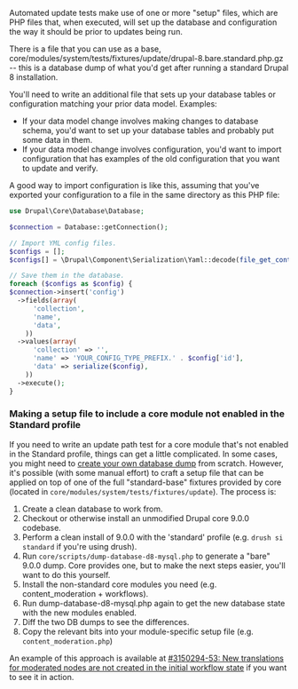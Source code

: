 Automated update tests make use of one or more "setup" files, which are PHP files that, when executed, will set up the database and configuration the way it should be prior to updates being run.

There is a file that you can use as a base, core/modules/system/tests/fixtures/update/drupal-8.bare.standard.php.gz -- this is a database dump of what you'd get after running a standard Drupal 8 installation.

You'll need to write an additional file that sets up your database tables or configuration matching your prior data model. Examples:

* If your data model change involves making changes to database schema, you'd want to set up your database tables and probably put some data in them.
* If your data model change involves configuration, you'd want to import configuration that has examples of the old configuration that you want to update and verify.

A good way to import configuration is like this, assuming that you've exported your configuration to a file in the same directory as this PHP file:

```php
use Drupal\Core\Database\Database;

$connection = Database::getConnection();

// Import YML config files.
$configs = [];
$configs[] = \Drupal\Component\Serialization\Yaml::decode(file_get_contents(__DIR__ . '/EXPORTED_CONFIG_FILENAME.yml'));

// Save them in the database.
foreach ($configs as $config) {
$connection->insert('config')
  ->fields(array(
      'collection',
      'name',
      'data',
    ))
  ->values(array(
      'collection' => '',
      'name' => 'YOUR_CONFIG_TYPE_PREFIX.' . $config['id'],
      'data' => serialize($config),
    ))
  ->execute();
}

```

### Making a setup file to include a core module not enabled in the Standard profile

If you need to write an update path test for a core module that's not enabled in the Standard profile, things can get a little complicated. In some cases, you might need to [create your own database dump](#s-creating-your-own-dump) from scratch. However, it's possible (with some manual effort) to craft a setup file that can be applied on top of one of the full "standard-base" fixtures provided by core (located in `core/modules/system/tests/fixtures/update`). The process is:

1. Create a clean database to work from.
2. Checkout or otherwise install an unmodified Drupal core 9.0.0 codebase.
3. Perform a clean install of 9.0.0 with the 'standard' profile (e.g. `drush si standard` if you're using drush).
4. Run `core/scripts/dump-database-d8-mysql.php` to generate a "bare" 9.0.0 dump. Core provides one, but to make the next steps easier, you'll want to do this yourself.
5. Install the non-standard core modules you need (e.g. content\_moderation + workflows).
6. Run dump-database-d8-mysql.php again to get the new database state with the new modules enabled.
7. Diff the two DB dumps to see the differences.
8. Copy the relevant bits into your module-specific setup file (e.g. `content_moderation.php`)

An example of this approach is available at [#3150294-53: New translations for moderated nodes are not created in the initial workflow state](https://www.drupal.org/comment/14264087#comment-14264087 "Status: Needs review") if you want to see it in action.